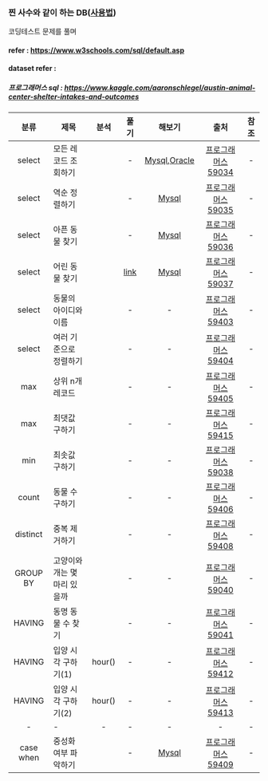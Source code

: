### 찐 사수와 같이 하는 DB([사용법](./refer/README.md))
코딩테스트 문제를 풀며 
#### refer : https://www.w3schools.com/sql/default.asp
#### dataset refer : 
##### 프로그래머스 sql : https://www.kaggle.com/aaronschlegel/austin-animal-center-shelter-intakes-and-outcomes
|분류| 제목 | 분석| 풀기 | 해보기| 출처 | 참조 |
| :---: | --- | :---: | :---: | :---: | :---: | :---: |
|select|모든 레코드 조회하기||-|[Mysql](https://programmers.co.kr/learn/courses/30/lessons/59034),[Oracle](https://programmers.co.kr/learn/courses/30/lessons/59034?language=oracle)|[프로그래머스 59034](https://programmers.co.kr/learn/courses/30/lessons/59034)|-|
|select|역순 정렬하기||-|[Mysql](https://programmers.co.kr/learn/courses/30/lessons/59035)|[프로그래머스 59035](https://programmers.co.kr/learn/courses/30/lessons/59035)|-|
|select|아픈 동물 찾기||-|[Mysql](https://programmers.co.kr/learn/courses/30/lessons/59036)|[프로그래머스 59036](https://programmers.co.kr/learn/courses/30/lessons/59036)|-|
|select|어린 동물 찾기||[link](./analysis/programmers_59037_analysis.txt)|[Mysql](./query/programmers_59037_Mysql.sql)|[프로그래머스 59037](https://programmers.co.kr/learn/courses/30/lessons/59037)|-|
|select|동물의 아이디와 이름||-|-|[프로그래머스 59403](https://programmers.co.kr/learn/courses/30/lessons/59403)|-|
|select|여러 기준으로 정렬하기||-|-|[프로그래머스 59404](https://programmers.co.kr/learn/courses/30/lessons/59404)|-|
|max|상위 n개 레코드||-|-|[프로그래머스 59405](https://programmers.co.kr/learn/courses/30/lessons/59405)|-|
|max|최댓값 구하기||-|-|[프로그래머스 59415](https://programmers.co.kr/learn/courses/30/lessons/59415)|-|
|min|최솟값 구하기||-|-|[프로그래머스 59038](https://programmers.co.kr/learn/courses/30/lessons/59038)|-|
|count|동물 수 구하기||-|-|[프로그래머스 59406](https://programmers.co.kr/learn/courses/30/lessons/59406)|-|
|distinct|중복 제거하기||-|-|[프로그래머스 59408](https://programmers.co.kr/learn/courses/30/lessons/59408)|-|
|GROUP BY|고양이와 개는 몇 마리 있을까||-|-|[프로그래머스 59040](https://programmers.co.kr/learn/courses/30/lessons/59040)|-|
|HAVING|동명 동물 수 찾기||-|-|[프로그래머스 59041](https://programmers.co.kr/learn/courses/30/lessons/59041)|-|
|HAVING|입양 시각 구하기(1)|hour()|-|-|[프로그래머스 59412](https://programmers.co.kr/learn/courses/30/lessons/59412)|-|
|HAVING|입양 시각 구하기(2)|hour()|-|-|[프로그래머스 59413](https://programmers.co.kr/learn/courses/30/lessons/59413)|-|
|-|- |-|-|-|-|-|
|case when|중성화 여부 파악하기||-|[Mysql]()|[프로그래머스 59409](https://programmers.co.kr/learn/courses/30/lessons/59409)|-|
